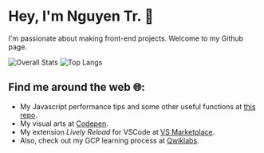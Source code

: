 # Hey, I'm Nguyen Tr. 👋
I'm passionate about making front-end projects. Welcome to my Github page.

![Overall Stats](https://github-readme-stats.vercel.app/api?username=uahnbu&count_private=true&show_icons=true&hide=contribs)
![Top Langs](https://github-readme-stats.vercel.app/api/top-langs/?username=uahnbu&layout=compact)

## Find me around the web 🌐:
* My Javascript performance tips and some other useful functions at [this repo](./javascript-tips.md).
* My visual arts at [Codepen](https://codepen.io/uahnbu/pens/public).
* My extension *Lively Reload* for VSCode at [VS Marketplace](https://marketplace.visualstudio.com/items?itemName=uahnbu.lively-reload).
* Also, check out my GCP learning process at [Qwiklabs](https://www.qwiklabs.com/public_profiles/20eeddb8-15c9-47c2-b71d-21c9609c4da4).

